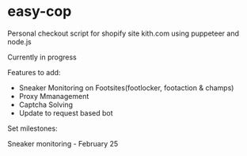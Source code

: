 # easy-cop
Personal checkout script for shopify site kith.com using puppeteer and node.js

Currently in progress


Features to add:

- Sneaker Monitoring on Footsites(footlocker, footaction & champs)
- Proxy Mmanagement
- Captcha Solving
- Update to request based bot


Set milestones:

Sneaker monitoring - February 25
